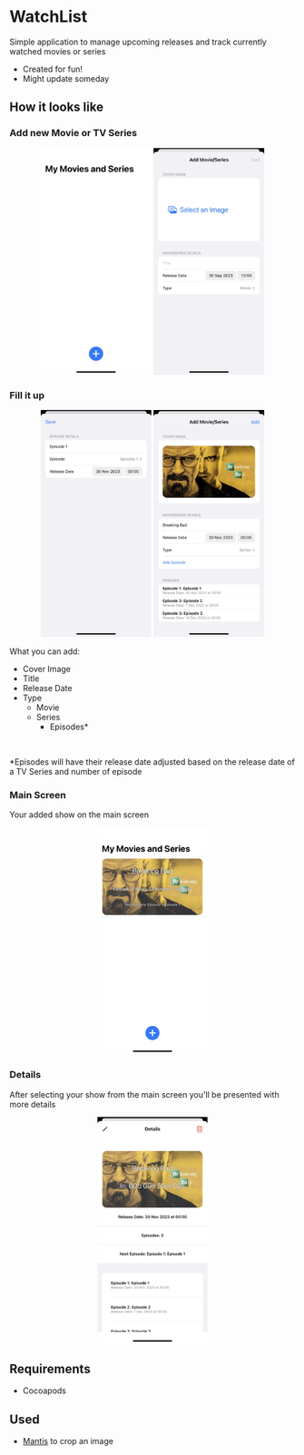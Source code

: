 # WatchList
Simple application to manage upcoming releases and track currently watched movies or series

<ul>
<li>Created for fun!</li>
<li>Might update someday</li>
</ul>


## How it looks like

### Add new Movie or TV Series

<p align="center">
    <img src="showcase/blank.jpg" height="400" alt="blank"/>
    <img src="showcase/create.jpg" height="400" alt="create new entry"/>
</p>

### Fill it up

<p align="center">
    <img src="showcase/add_episode.jpg" height="400" alt="new episode"/>
    <img src="showcase/created.jpg" height="400" alt="example"/>
</p>

What you can add: <br>
<ul>
<li>Cover Image</li>
<li>Title</li>
<li>Release Date</li>
<li>Type
<ul>
<li>Movie</li>
<li>Series
<ul>
<li>Episodes*</li>
</ul>
</li>
</ul>
</li>
</ul> <br>

*Episodes will have their release date adjusted based on the release date of a TV Series and number of episode

### Main Screen

Your added show on the main screen

<p align="center">
    <img src="showcase/main.jpg" height="400" alt="main"/>
</p>

### Details

After selecting your show from the main screen you'll be presented with more details

<p align="center">
    <img src="showcase/details.jpg" height="400" alt="details"/>
</p>

## Requirements

<ul>
<li>Cocoapods</li>
</ul>

## Used

* [Mantis](https://github.com/guoyingtao/Mantis/tree/master) to crop an image

